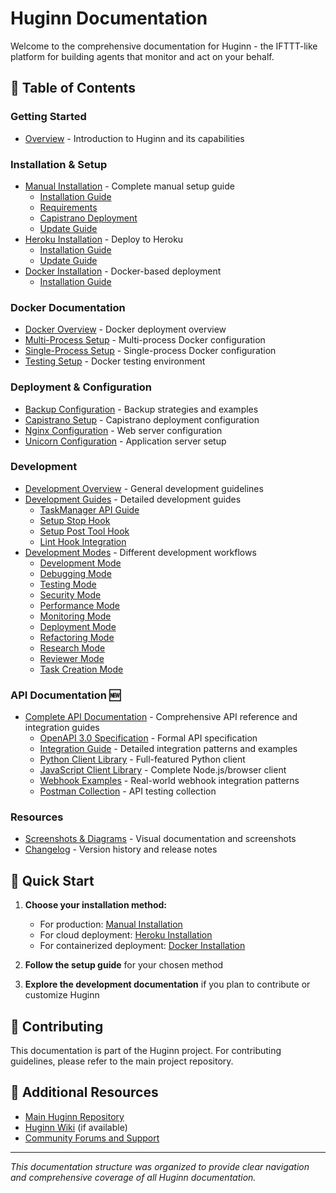 # Huginn Documentation

Welcome to the comprehensive documentation for Huginn - the IFTTT-like platform for building agents that monitor and act on your behalf.

## 📖 Table of Contents

### Getting Started
- [Overview](getting-started/README.md) - Introduction to Huginn and its capabilities

### Installation & Setup
- [Manual Installation](installation/manual/) - Complete manual setup guide
  - [Installation Guide](installation/manual/installation.md)
  - [Requirements](installation/manual/requirements.md)  
  - [Capistrano Deployment](installation/manual/capistrano.md)
  - [Update Guide](installation/manual/update.md)
- [Heroku Installation](installation/heroku/) - Deploy to Heroku
  - [Installation Guide](installation/heroku/install.md)
  - [Update Guide](installation/heroku/update.md)
- [Docker Installation](installation/docker/) - Docker-based deployment
  - [Installation Guide](installation/docker/install.md)

### Docker Documentation
- [Docker Overview](docker/README.md) - Docker deployment overview
- [Multi-Process Setup](docker/multi-process-README.md) - Multi-process Docker configuration
- [Single-Process Setup](docker/single-process-README.md) - Single-process Docker configuration  
- [Testing Setup](docker/test-README.md) - Docker testing environment

### Deployment & Configuration
- [Backup Configuration](deployment/backup/) - Backup strategies and examples
- [Capistrano Setup](deployment/capistrano/) - Capistrano deployment configuration
- [Nginx Configuration](deployment/nginx/) - Web server configuration
- [Unicorn Configuration](deployment/unicorn/) - Application server setup

### Development
- [Development Overview](development/general.md) - General development guidelines
- [Development Guides](development/guides/) - Detailed development guides
  - [TaskManager API Guide](development/guides/taskmanager-api-guide.md)
  - [Setup Stop Hook](development/guides/setup-stop-hook.md)
  - [Setup Post Tool Hook](development/guides/setup-post-tool-hook.md)
  - [Lint Hook Integration](development/guides/Lint%20Hook%20INTEGRATION.md)
- [Development Modes](development/modes/) - Different development workflows
  - [Development Mode](development/modes/development.md)
  - [Debugging Mode](development/modes/debugging.md)
  - [Testing Mode](development/modes/testing.md)
  - [Security Mode](development/modes/security.md)
  - [Performance Mode](development/modes/performance.md)
  - [Monitoring Mode](development/modes/monitoring.md)
  - [Deployment Mode](development/modes/deployment.md)
  - [Refactoring Mode](development/modes/refactoring.md)
  - [Research Mode](development/modes/research.md)
  - [Reviewer Mode](development/modes/reviewer.md)
  - [Task Creation Mode](development/modes/task-creation.md)

### API Documentation 🆕
- [Complete API Documentation](api/) - Comprehensive API reference and integration guides
  - [OpenAPI 3.0 Specification](api/openapi.yaml) - Formal API specification
  - [Integration Guide](api/integration-guide.md) - Detailed integration patterns and examples
  - [Python Client Library](api/examples/python-client.py) - Full-featured Python client
  - [JavaScript Client Library](api/examples/javascript-client.js) - Complete Node.js/browser client
  - [Webhook Examples](api/examples/webhook-examples.md) - Real-world webhook integration patterns
  - [Postman Collection](api/examples/huginn-postman-collection.json) - API testing collection

### Resources
- [Screenshots & Diagrams](images/) - Visual documentation and screenshots
- [Changelog](CHANGES.md) - Version history and release notes

## 🚀 Quick Start

1. **Choose your installation method:**
   - For production: [Manual Installation](installation/manual/installation.md) 
   - For cloud deployment: [Heroku Installation](installation/heroku/install.md)
   - For containerized deployment: [Docker Installation](installation/docker/install.md)

2. **Follow the setup guide** for your chosen method

3. **Explore the development documentation** if you plan to contribute or customize Huginn

## 📝 Contributing

This documentation is part of the Huginn project. For contributing guidelines, please refer to the main project repository.

## 🔗 Additional Resources

- [Main Huginn Repository](https://github.com/huginn/huginn)
- [Huginn Wiki](https://github.com/huginn/huginn/wiki) (if available)
- [Community Forums and Support](https://github.com/huginn/huginn/discussions)

---

*This documentation structure was organized to provide clear navigation and comprehensive coverage of all Huginn documentation.*